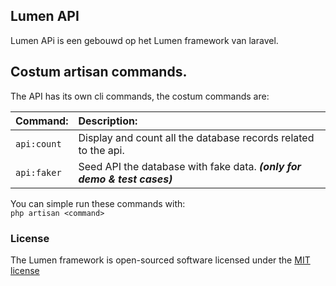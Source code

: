 ## Lumen API

Lumen APi is een gebouwd op het Lumen framework van laravel.

## Costum artisan commands.

The API has its own cli commands, the costum commands are:

| Command:    | Description:                                                             |
| :---------- | :----------------------------------------------------------------------- |
| `api:count` | Display and count all the database records related to the api.           |
| `api:faker` | Seed API the database with fake data. ***(only for demo & test cases)*** |

You can simple run these commands with: <br>
`php artisan <command>`

### License

The Lumen framework is open-sourced software licensed under the [MIT license](http://opensource.org/licenses/MIT)
